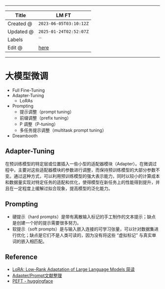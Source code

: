 -----

| Title     | LM FT                                                 |
| --------- | ----------------------------------------------------- |
| Created @ | `2023-06-05T03:10:12Z`                                |
| Updated @ | `2025-01-24T02:52:07Z`                                |
| Labels    | \`\`                                                  |
| Edit @    | [here](https://github.com/junxnone/aiwiki/issues/410) |

-----

# 大模型微调

  - Full Fine-Tuning
  - Adapter-Tuning
      - LoRAs
  - Prompting
      - 提示调整（prompt tuning）
      - 前缀调整（prefix tuning）
      - P 调整（P-tuning）
      - 多任务提示调整（multitask prompt tuning）
  - Dreambooth

## Adapter-Tuning

在预训练模型的特定层或位置插入一些小型的适配器模块（Adapter）。在微调过程中，主要对这些适配器模块的参数进行调整，而保持预训练模型的大部分参数不变。通过这种方式，可以利用预训练模型的强大表示能力，同时以较小的计算成本和数据量实现对特定任务的适配和优化，使得模型在新任务上的性能得到提升，并且在一定程度上缓解过拟合现象，提高模型的泛化能力。

## Prompting

  - 硬提示（hard prompts）是带有离散输入标记的手工制作的文本提示；缺点是创建一个好的提示需要很多努力。
  - 软提示（soft prompts）是与输入嵌入连接的可学习张量，可以针对数据集进行优化；缺点是它们不是人类可读的，因为没有将这些
    “虚拟标记” 与真实单词的嵌入相匹配。

## Reference

  - [LoRA: Low-Rank Adaptation of Large Language Models
    简读](https://zhuanlan.zhihu.com/p/514033873)
  - [Adapter/Prompt文献整理](https://zhuanlan.zhihu.com/p/554959952)
  - [PEFT - huggingface](https://github.com/huggingface/peft)
